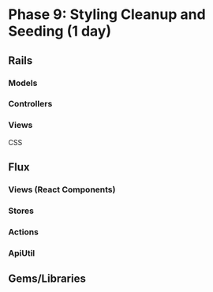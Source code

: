 # Phase 9: Styling Cleanup and Seeding (1 day)

## Rails
### Models

### Controllers


### Views
CSS

## Flux
### Views (React Components)


### Stores


### Actions


### ApiUtil

## Gems/Libraries
